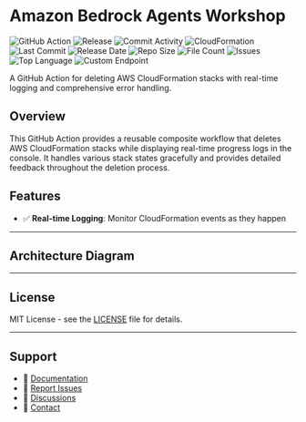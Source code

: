 # Amazon Bedrock Agents Workshop

![GitHub Action](https://img.shields.io/badge/GitHub-Action-blue?logo=github)&nbsp;![Release](https://github.com/subhamay-bhattacharyya/1705-bedrock-agent-cft/actions/workflows/release.yaml/badge.svg)&nbsp;![Commit Activity](https://img.shields.io/github/commit-activity/t/subhamay-bhattacharyya/1705-bedrock-agent-cft)&nbsp;![CloudFormation](https://img.shields.io/badge/AWS-CloudFormation-orange?logo=amazonaws)&nbsp;![Last Commit](https://img.shields.io/github/last-commit/subhamay-bhattacharyya/1705-bedrock-agent-cft)&nbsp;![Release Date](https://img.shields.io/github/release-date/subhamay-bhattacharyya/1705-bedrock-agent-cft)&nbsp;![Repo Size](https://img.shields.io/github/repo-size/subhamay-bhattacharyya/1705-bedrock-agent-cft)&nbsp;![File Count](https://img.shields.io/github/directory-file-count/subhamay-bhattacharyya/1705-bedrock-agent-cft)&nbsp;![Issues](https://img.shields.io/github/issues/subhamay-bhattacharyya/1705-bedrock-agent-cft)&nbsp;![Top Language](https://img.shields.io/github/languages/top/subhamay-bhattacharyya/1705-bedrock-agent-cft)&nbsp;![Custom Endpoint](https://img.shields.io/endpoint?url=https://gist.githubusercontent.com/bsubhamay/d5f6a089d29df2bfcea043cf8fb9ed04/raw/1705-bedrock-agent-cft.json?)


A GitHub Action for deleting AWS CloudFormation stacks with real-time logging and comprehensive error handling.

## Overview

This GitHub Action provides a reusable composite workflow that deletes AWS CloudFormation stacks while displaying real-time progress logs in the console. It handles various stack states gracefully and provides detailed feedback throughout the deletion process.

## Features

- ✅ **Real-time Logging**: Monitor CloudFormation events as they happen

---

## Architecture Diagram


---

## License

MIT License - see the [LICENSE](LICENSE) file for details.

---

## Support

- 📖 [Documentation](https://github.com/subhamay-bhattacharyya/1705-bedrock-agent-cft/wiki)
- 🐛 [Report Issues](https://github.com/subhamay-bhattacharyya/1705-bedrock-agent-cft/issues)
- 💬 [Discussions](https://github.com/subhamay-bhattacharyya/1705-bedrock-agent-cft/discussions)
- 📧 [Contact](mailto:support@subhamay.aws@gmail.com)